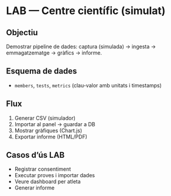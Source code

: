 # LAB — Centre científic (simulat)

## Objectiu
Demostrar pipeline de dades: captura (simulada) → ingesta → emmagatzematge → gràfics → informe.

## Esquema de dades
- `members`, `tests`, `metrics` (clau-valor amb unitats i timestamps)

## Flux
1. Generar CSV (simulador)
2. Importar al panel → guardar a DB
3. Mostrar gràfiques (Chart.js)
4. Exportar informe (HTML/PDF)

## Casos d’ús LAB
- Registrar consentiment
- Executar proves i importar dades
- Veure dashboard per atleta
- Generar informe
